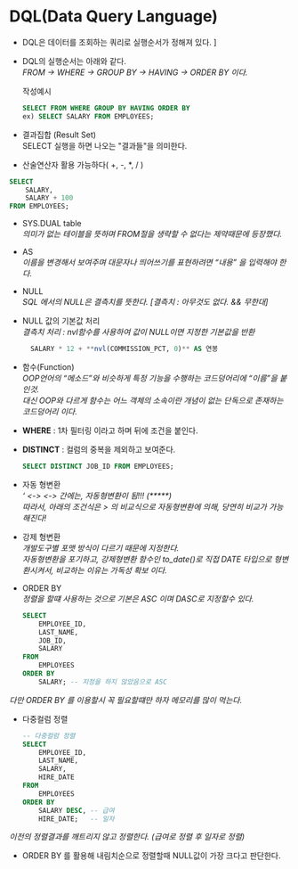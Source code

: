 # DQL(Data Query Language)  
  
- DQL은 데이터를 조회하는 쿼리로 실행순서가 정해져 있다.  ]

- DQL의 실행순서는 아래와 같다.  
  _FROM -> WHERE -> GROUP BY -> HAVING -> ORDER BY 이다._     
    
  작성예시
  ```sql
  SELECT FROM WHERE GROUP BY HAVING ORDER BY
  ex) SELECT SALARY FROM EMPLOYEES;
  ```
  
- 결과집합 (Result Set)  
  SELECT 실행을 하면 나오는 "결과들"을 의미한다.  
  
- 산술연산자 활용 가능하다( +,  -, *, / )

```sql
SELECT
    SALARY,
    SALARY + 100
FROM EMPLOYEES;
```  

- SYS.DUAL table  
  _의미가 없는 테이블을 뜻하며 FROM절을 생략할 수 없다는 제약때문에 등장했다._
- AS  
 _이름을 변경해서 보여주며 대문자나 띄어쓰기를 표현하려면 *“내용”* 을 입력해야 한다._
  
  
- NULL  
   _SQL 에서의 NULL은 결측치를 뜻한다. [결측치 : 아무것도 없다. && 무한대]_    
- NULL 값의 기본값 처리  
   _결측치 처리 : nvl함수를 사용하여 값이 NULL이면 지정한 기본값을 반환_  

  ```sql
    SALARY * 12 + **nvl(COMMISSION_PCT, 0)** AS 연봉
  ```
        
- 함수(Function)  
  _OOP언어의 “메소드”와 비슷하게 특정 기능을 수행하는 코드덩어리에 “이름”을 붙인것._      
  _대신 OOP와 다르게 함수는 어느 객체의 소속이란 개념이 없는 단독으로 존재하는 코드덩어리 이다._     
  
- **WHERE** : 1차 필터링 이라고 하며 뒤에 조건을 붙인다.  
  
- **DISTINCT** : 컬럼의 중복을 제외하고 보여준다.
    
  ```sql
  SELECT DISTINCT JOB_ID FROM EMPLOYEES;
  ```  
  
  
- 자동  형변환  
  _‘<NUMBER> <-> <CHARACTER> <-> <DATE> 간에는, 자동형변환이 됨!!! (*****)_  
  _따라서, 아래의 조건식은 <DATE> > <CHARACTER> 의 비교식으로 자동형변환에 의해, 당연히 비교가 가능해진다!_  
- 강제 형변환  
  _개발도구별 포맷 방식이 다르기 때문에 지정한다._  
  _자동형변환을 포기하고, 강제형변환 함수인 to_date()로 직접 DATE 타입으로 형변환시켜서, 비교하는 이유는 가독성 확보 이다._  
    

- ORDER BY    
  _정렬을 할떄 사용하는 것으로 기본은 ASC 이며 DASC로 지정할수 있다._  

  ```sql
  SELECT
      EMPLOYEE_ID,
      LAST_NAME,
      JOB_ID,
      SALARY
  FROM
      EMPLOYEES
  ORDER BY
      SALARY; -- 지정을 하지 않았음으로 ASC
  ```

*다만 ORDER BY 를 이용할시 꼭 필요할떄만 하자 메모리를 많이 먹는다.*  

- 다중컬럼 정렬  

  ```sql
  -- 다중컬럼 정렬
  SELECT
      EMPLOYEE_ID,
      LAST_NAME,
      SALARY,
      HIRE_DATE
  FROM
      EMPLOYEES
  ORDER BY
      SALARY DESC, -- 급여
      HIRE_DATE;   -- 일자
  ```  

*이전의 정렬결과를 깨트리지 않고 정렬한다. (급여로 정렬 후 일자로 정렬)*  

- ORDER BY 를 활용해 내림치순으로 정렬할때 NULL값이 가장 크다고 판단한다.  
    
  
  
  
